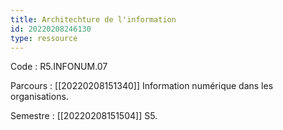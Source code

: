 ```yaml
---
title: Architechture de l'information
id: 20220208246130
type: ressource
---
```


Code : R5.INFONUM.07

Parcours : [[20220208151340]] Information numérique dans les organisations.

Semestre : [[20220208151504]] S5.